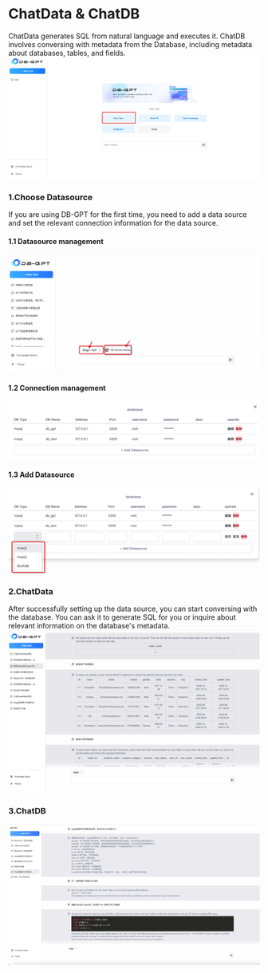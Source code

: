 ChatData & ChatDB
==================================
ChatData generates SQL from natural language and executes it. ChatDB involves conversing with metadata from the Database, including metadata about databases, tables, and fields.![db plugins demonstration](../../../../assets/chat_data/chat_data.jpg)
### 1.Choose Datasource
If you are using DB-GPT for the first time, you need to add a data source and set the relevant connection information for the data source.
#### 1.1 Datasource management
![db plugins demonstration](../../../../assets/chat_data/db_entry.png)
#### 1.2 Connection management
![db plugins demonstration](../../../../assets/chat_data/db_connect.png)
#### 1.3 Add Datasource
![db plugins demonstration](../../../../assets/chat_data/add_datasource.png)
### 2.ChatData
After successfully setting up the data source, you can start conversing with the database. You can ask it to generate SQL for you or inquire about relevant information on the database's metadata.
![db plugins demonstration](../../../../assets/chat_data/chatdata_eg.png)

### 3.ChatDB
![db plugins demonstration](../../../../assets/chat_data/chatdb_eg.png)


